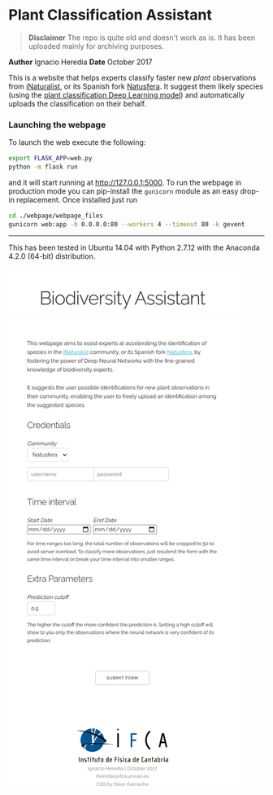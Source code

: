# Plant Classification Assistant
> **Disclaimer**
> The repo is quite old and doesn't work as is. It has been uploaded mainly for archiving purposes.

**Author** Ignacio Heredia
**Date** October 2017

This is a website  that helps experts classify faster new *plant* observations from [iNaturalist](https://www.inaturalist.org/), or its Spanish fork [Natusfera](http://natusfera.gbif.es/). It suggest them likely species (using the [plant classification Deep Learning model](https://github.com/IgnacioHeredia/plant_classification)) and automatically uploads the classification on their behalf.

### Launching the webpage

To launch the web execute the following:
```bash
export FLASK_APP=web.py
python -m flask run
```
and it will start running at http://127.0.0.1:5000. To run the webpage in production mode you can pip-install the `gunicorn` module as an easy drop-in replacement. Once installed just run

```bash
cd ./webpage/webpage_files
gunicorn web:app -b 0.0.0.0:80 --workers 4 --timeout 80 -k gevent
```
***

This has been tested in Ubuntu 14.04 with Python 2.7.12 with the Anaconda 4.2.0 (64-bit) distribution.

![](./snapshot.png)
